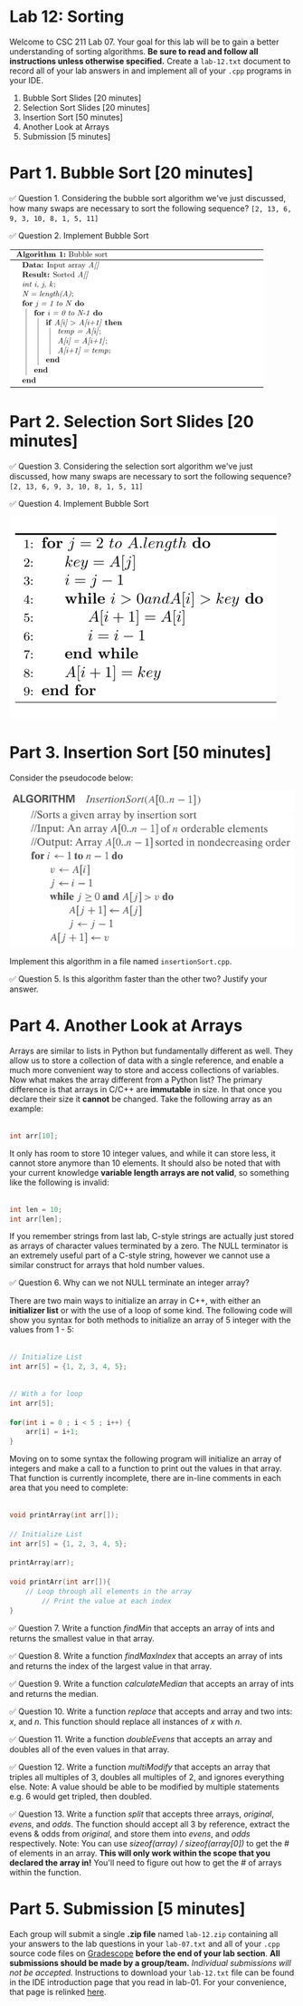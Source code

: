 # Lab 12: Sorting

Welcome to CSC 211 Lab 07. Your goal for this lab will be to gain a better understanding of sorting algorithms. **Be sure to read and follow all instructions unless otherwise specified.**  Create a `lab-12.txt` document to record all of your lab answers in and implement all of your `.cpp` programs in your IDE.

1. Bubble Sort Slides [20 minutes]<br> 
2. Selection Sort Slides [20 minutes]<br> 
3. Insertion Sort [50 minutes] <br>
4. Another Look at Arrays
5. Submission [5 minutes]

# Part 1. Bubble Sort  [20 minutes]


:white_check_mark: Question 1. Considering the bubble sort algorithm we've just discussed, how many swaps are necessary to sort the following sequence? `[2, 13, 6, 9, 3, 10, 8, 1, 5, 11]`

:white_check_mark: Question 2. Implement Bubble Sort

<img src="images/fig1.png">

# Part 2. Selection Sort Slides [20 minutes]


:white_check_mark: Question 3. Considering the selection sort algorithm we've just discussed, how many swaps are necessary to sort the following sequence? `[2, 13, 6, 9, 3, 10, 8, 1, 5, 11]`

:white_check_mark: Question 4. Implement Bubble Sort

<img src="images/fig2.png">


# Part 3. Insertion Sort [50 minutes]


Consider the pseudocode below:

<img src="images/insert.jpg">

Implement this algorithm in a file named `insertionSort.cpp`.

:white_check_mark: Question 5. Is this algorithm faster than the other two? Justify your answer. <br>

# Part 4. Another Look at Arrays

Arrays are similar to lists in Python but fundamentally different as well. They allow us to store a collection of data with a single reference, and enable a much more convenient way to store and access collections of variables. Now what makes the array different from a Python list? The primary difference is that arrays in C/C++ are **immutable** in size. In that once you declare their size it **cannot** be changed. Take the following array as an example:

```c++

int arr[10];

```

It only has room to store 10 integer values, and while it can store less, it cannot store anymore than 10 elements. It should also be noted that with your current knowledge **variable length arrays are not valid**, so something like the following is invalid:

```c++

int len = 10;
int arr[len];

```

If you remember strings from last lab, C-style strings are actually just stored as arrays of character values terminated by a zero. The NULL terminator is an extremely useful part of a C-style string, however we cannot use a similar construct for arrays that hold number values.

:white_check_mark: Question 6. Why can we not NULL terminate an integer array?

There are two main ways to initialize an array in C++, with either an **initializer list** or with the use of a loop of some kind. The following code will show you syntax for both methods to initialize an array of 5 integer with the values from 1 - 5:

```c++

// Initialize List
int arr[5] = {1, 2, 3, 4, 5};

```

```c++

// With a for loop
int arr[5];

for(int i = 0 ; i < 5 ; i++) {
    arr[i] = i+1;
}

```

Moving on to some syntax the following program will initialize an array of integers and make a call to a function to print out the values in that array. That function is currently incomplete, there are in-line comments in each area that you need to complete:

```c++

void printArray(int arr[]);

// Initialize List
int arr[5] = {1, 2, 3, 4, 5};

printArray(arr);

void printArr(int arr[]){
    // Loop through all elements in the array
        // Print the value at each index
}

```

:white_check_mark: Question 7. Write a function *findMin* that accepts an array of ints and returns the smallest value in that array.

:white_check_mark: Question 8. Write a function *findMaxIndex* that accepts an array of ints and returns the index of the largest value in that array.

:white_check_mark: Question 9. Write a function *calculateMedian* that accepts an array of ints and returns the median.

:white_check_mark: Question 10. Write a function *replace* that accepts and array and two ints: *x*, and *n*. This function should replace all instances of *x* with *n*.

:white_check_mark: Question 11. Write a function *doubleEvens* that accepts an array and doubles all of the even values in that array.

:white_check_mark: Question 12. Write a function *multiModify* that accepts an array that triples all multiples of 3, doubles all multiples of 2, and ignores everything else. Note: A value should be able to be modified by multiple statements e.g. 6 would get tripled, then doubled.

:white_check_mark: Question 13. Write a function *split* that accepts three arrays, *original*, *evens*, and *odds*. The function should accept all 3 by reference, extract the evens & odds from *original*, and store them into *evens*, and *odds* respectively.
Note: You can use *sizeof(array) / sizeof(array[0])* to get the # of elements in an array. **This will only work within the scope that you declared the array in!** You'll need to figure out how to get the # of arrays within the function.


# Part 5. Submission [5 minutes]

Each group will submit a single **.zip file** named `lab-12.zip` containing all your answers to the lab questions in your `lab-07.txt` and all of your `.cpp` source code files on [Gradescope](http://gradescope.com) **before the end of your lab section**. **All submissions should be made by a group/team.** *Individual submissions will not be accepted.* Instructions to download your `lab-12.txt` file can be found in the IDE introduction page that you read in lab-01. For your convenience, that page is relinked [here](https://cs50.readthedocs.io/ide/online/).
